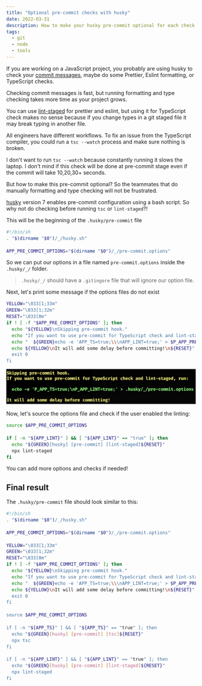 ```yaml
---
title: "Optional pre-commit checks with husky"
date: 2022-03-31
description: How to make your husky pre-commit optional for each check   
tags:
  - git
  - node
  - tools
---
```


If you are working on a JavaScript project, you probably are using husky to check your [commit messages](/commitlint-custom-commit-message-with-emojis), 
maybe do some Prettier, Eslint formatting, or TypeScript checks.

Checking commit messages is fast, but running formatting and type checking takes more time as your project grows.

You can use [lint-staged](https://github.com/okonet/lint-staged) for prettier and eslint, 
but using it for TypeScript check makes no sense because if you change types in a git staged file it may break typing in another file.

All engineers have different workflows. To fix an issue from the TypeScript compiler, you could run a `tsc --watch` process and make sure nothing is broken.

I don't want to run `tsc --watch` because constantly running it slows the laptop. I don't mind if this check will be done at pre-commit stage even if the commit will take 10,20,30+ seconds.

But how to make this pre-commit optional? So the teammates that do manually formatting and type checking will not be frustrated.

[husky](https://www.npmjs.com/package/husky) version 7 enables pre-commit configuration using a bash script. So why not do checking before running `tsc` or `lint-staged`?!

This will be the beginning of the `.husky/pre-commit` file

```bash
#!/bin/sh
. "$(dirname "$0")/_/husky.sh"

APP_PRE_COMMIT_OPTIONS="$(dirname "$0")/_/pre-commit.options"
```

So we can put our options in a file named `pre-commit.options` inside the `.husky/_/` folder.

> `.husky/_/` should have a `.gitingore` file that will ignore our option file.

Next, let's print some message if the options files do not exist

```bash
YELLOW="\033[1;33m"
GREEN="\033[1;32m"
RESET="\033[0m"
if ! [ -f "$APP_PRE_COMMIT_OPTIONS" ]; then
  echo "${YELLOW}\nSkipping pre-commit hook."
  echo "If you want to use pre-commit for TypeScript check and lint-staged, run:\n"
  echo "  ${GREEN}echo -e 'APP_TS=true;\\\nAPP_LINT=true;' > $P_APP_PRE_COMMIT_OPTIONS${RESET}"
  echo ${YELLOW}\nIt will add some delay before committing!\n${RESET}"
  exit 0
fi

```

![optional-pre-commit](/optional-pre-commit.png)

Now, let's source the options file and check if the user enabled the linting:

```bash
source $APP_PRE_COMMIT_OPTIONS

if [ -n "${APP_LINT}" ] && [ "${APP_LINT}" == "true" ]; then
  echo "${GREEN}[husky] [pre-commit] [lint-staged]${RESET}"
  npx lint-staged
fi
```

You can add more options and checks if needed!

## Final result

The `.husky/pre-commit` file should look similar to this:

```bash
#!/bin/sh
. "$(dirname "$0")/_/husky.sh"

APP_PRE_COMMIT_OPTIONS="$(dirname "$0")/_/pre-commit.options"

YELLOW="\033[1;33m"
GREEN="\033[1;32m"
RESET="\033[0m"
if ! [ -f "$APP_PRE_COMMIT_OPTIONS" ]; then
  echo "${YELLOW}\nSkipping pre-commit hook."
  echo "If you want to use pre-commit for TypeScript check and lint-staged, run:\n"
  echo "  ${GREEN}echo -e 'APP_TS=true;\\\nAPP_LINT=true;' > $P_APP_PRE_COMMIT_OPTIONS${RESET}"
  echo ${YELLOW}\nIt will add some delay before committing!\n${RESET}"
  exit 0
fi

source $APP_PRE_COMMIT_OPTIONS

if [ -n "${APP_TS}" ] && [ "${APP_TS}" == "true" ]; then
  echo "${GREEN}[husky] [pre-commit] [tsc]${RESET}"
  npx tsc
fi

if [ -n "${APP_LINT}" ] && [ "${APP_LINT}" == "true" ]; then
  echo "${GREEN}[husky] [pre-commit] [lint-staged]${RESET}"
  npx lint-staged
fi
```

